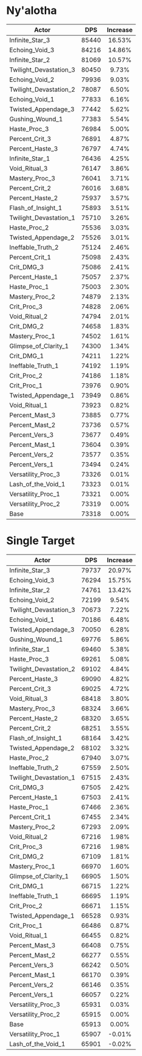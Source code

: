 # Ny'alotha
| Actor | DPS | Increase |
|---|:---:|:---:|
|Infinite_Star_3|85440|16.53%|
|Echoing_Void_3|84216|14.86%|
|Infinite_Star_2|81069|10.57%|
|Twilight_Devastation_3|80450|9.73%|
|Echoing_Void_2|79936|9.03%|
|Twilight_Devastation_2|78087|6.50%|
|Echoing_Void_1|77833|6.16%|
|Twisted_Appendage_3|77442|5.62%|
|Gushing_Wound_1|77383|5.54%|
|Haste_Proc_3|76984|5.00%|
|Percent_Crit_3|76891|4.87%|
|Percent_Haste_3|76797|4.74%|
|Infinite_Star_1|76436|4.25%|
|Void_Ritual_3|76147|3.86%|
|Mastery_Proc_3|76041|3.71%|
|Percent_Crit_2|76016|3.68%|
|Percent_Haste_2|75937|3.57%|
|Flash_of_Insight_1|75893|3.51%|
|Twilight_Devastation_1|75710|3.26%|
|Haste_Proc_2|75536|3.03%|
|Twisted_Appendage_2|75526|3.01%|
|Ineffable_Truth_2|75124|2.46%|
|Percent_Crit_1|75098|2.43%|
|Crit_DMG_3|75086|2.41%|
|Percent_Haste_1|75057|2.37%|
|Haste_Proc_1|75003|2.30%|
|Mastery_Proc_2|74879|2.13%|
|Crit_Proc_3|74828|2.06%|
|Void_Ritual_2|74794|2.01%|
|Crit_DMG_2|74658|1.83%|
|Mastery_Proc_1|74502|1.61%|
|Glimpse_of_Clarity_1|74300|1.34%|
|Crit_DMG_1|74211|1.22%|
|Ineffable_Truth_1|74192|1.19%|
|Crit_Proc_2|74186|1.18%|
|Crit_Proc_1|73976|0.90%|
|Twisted_Appendage_1|73949|0.86%|
|Void_Ritual_1|73923|0.82%|
|Percent_Mast_3|73885|0.77%|
|Percent_Mast_2|73736|0.57%|
|Percent_Vers_3|73677|0.49%|
|Percent_Mast_1|73604|0.39%|
|Percent_Vers_2|73577|0.35%|
|Percent_Vers_1|73494|0.24%|
|Versatility_Proc_3|73326|0.01%|
|Lash_of_the_Void_1|73323|0.01%|
|Versatility_Proc_1|73321|0.00%|
|Versatility_Proc_2|73319|0.00%|
|Base|73318|0.00%|

# Single Target
| Actor | DPS | Increase |
|---|:---:|:---:|
|Infinite_Star_3|79737|20.97%|
|Echoing_Void_3|76294|15.75%|
|Infinite_Star_2|74761|13.42%|
|Echoing_Void_2|72199|9.54%|
|Twilight_Devastation_3|70673|7.22%|
|Echoing_Void_1|70186|6.48%|
|Twisted_Appendage_3|70050|6.28%|
|Gushing_Wound_1|69776|5.86%|
|Infinite_Star_1|69460|5.38%|
|Haste_Proc_3|69261|5.08%|
|Twilight_Devastation_2|69102|4.84%|
|Percent_Haste_3|69090|4.82%|
|Percent_Crit_3|69025|4.72%|
|Void_Ritual_3|68418|3.80%|
|Mastery_Proc_3|68324|3.66%|
|Percent_Haste_2|68320|3.65%|
|Percent_Crit_2|68251|3.55%|
|Flash_of_Insight_1|68164|3.42%|
|Twisted_Appendage_2|68102|3.32%|
|Haste_Proc_2|67940|3.07%|
|Ineffable_Truth_2|67559|2.50%|
|Twilight_Devastation_1|67515|2.43%|
|Crit_DMG_3|67505|2.42%|
|Percent_Haste_1|67503|2.41%|
|Haste_Proc_1|67466|2.36%|
|Percent_Crit_1|67455|2.34%|
|Mastery_Proc_2|67293|2.09%|
|Void_Ritual_2|67216|1.98%|
|Crit_Proc_3|67216|1.98%|
|Crit_DMG_2|67109|1.81%|
|Mastery_Proc_1|66970|1.60%|
|Glimpse_of_Clarity_1|66905|1.50%|
|Crit_DMG_1|66715|1.22%|
|Ineffable_Truth_1|66695|1.19%|
|Crit_Proc_2|66671|1.15%|
|Twisted_Appendage_1|66528|0.93%|
|Crit_Proc_1|66486|0.87%|
|Void_Ritual_1|66455|0.82%|
|Percent_Mast_3|66408|0.75%|
|Percent_Mast_2|66277|0.55%|
|Percent_Vers_3|66242|0.50%|
|Percent_Mast_1|66170|0.39%|
|Percent_Vers_2|66146|0.35%|
|Percent_Vers_1|66057|0.22%|
|Versatility_Proc_3|65931|0.03%|
|Versatility_Proc_2|65915|0.00%|
|Base|65913|0.00%|
|Versatility_Proc_1|65907|-0.01%|
|Lash_of_the_Void_1|65901|-0.02%|
